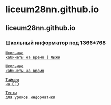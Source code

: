 # liceum28nn.github.io
## liceum28nn.github.io
### Школьный информатор под 1366*768

<code>[Школьные кабинеты на время  | Лыжи](https://liceum28nn.github.io/cabinets/index.html)</code>

<code>[Школьные кабинеты на время](https://liceum28nn.github.io/cabinets/index-summer.html)</code>

<code>[Таймер на ЕГЭ]([https://liceum28nn.github.io/timer/index.html)</code>

<code>[Тесты для уроков информатики](https://liceum28nn.github.io/test/index.html)</code>

